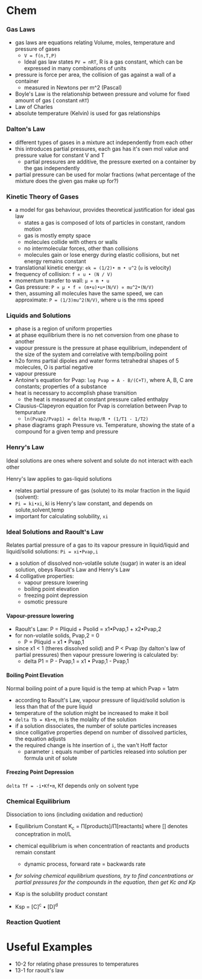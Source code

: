 # Chem
### Gas Laws
- gas laws are equations relating Volume, moles, temperature and pressure of gases
  - `V = f(n,T,P)`
  - Ideal gas law states `PV = nRT`, R is a gas constant, which can be expressed in many combinations of units
- pressure is force per area, the collision of gas against a wall of a container
  - measured in Newtons per m^2 (Pascal)
- Boyle's Law is the relationship between pressure and volume for fixed amount of gas ( constant `nRT`)
- Law of Charles 
- absolute temperature (Kelvin) is used for gas relationships

### Dalton's Law
- different types of gases in a mixture act independently from each other
- this introduces partial pressures, each gas has it's own mol value and pressure value for constant V and T
  - partial pressures are additive, the pressure exerted on a container by the gas independently 
- partial pressure can be used for molar fractions (what percentage of the mixture does the given gas make up for?)

### Kinetic Theory of Gases
- a model for gas behaviour, provides theoretical justification for ideal gas law
  - states a gas is composed of lots of particles in constant, random motion
  - gas is mostly empty space
  - molecules collide with others or walls
  - no intermolecular forces, other than collisions
  - molecules gain or lose energy during elastic collisions, but net energy remains constant
- translational kinetic energy: `ek = (1/2)• m • u^2` (`u` is velocity)
- frequency of collision: `f ∝ u • (N / V)`
- momentum transfer to wall: `µ ∝ m • u`
- Gas pressure: `P ∝ µ • f ∝ (m•u)•u•(N/V) ∝ mu^2•(N/V)`
- then, assuming all molecules have the same speed, we can approximate: `P = (1/3)mu^2(N/V)`, where u is the rms speed

### Liquids and Solutions
- phase is a region of uniform properties
- at phase equilibrium there is no net conversion from one phase to another
- vapour pressure is the pressure at phase equilibrium, independent of the size of the system and correlative with temp/boiling point
- h2o forms partial dipoles and water forms tetrahedral shapes of 5 molecules, O is partial negative
- vapour pressure
- Antoine's equation for Pvap: `log Pvap = A - B/(C+T)`, where A, B, C are constants; properties of a substance
- heat is necessary to accomplish phase transition
  - the heat is measured at constant pressure called enthalpy
- Clausius-Clapeyron equation for Pvap is correlation between Pvap to tempurature
  - `ln(Pvap2/Pvap1) = delta Hvap/R • (1/T1 - 1/T2)`
- phase diagrams graph Pressure vs. Temperature, showing the state of a compound for a given temp and pressure 

### Henry's Law
Ideal solutions are ones where solvent and solute do not interact with each other

Henry's law applies to gas-liquid solutions
- relates partial pressure of gas (solute) to its molar fraction in the liquid (solvent):
- `Pi = ki•xi`, ki is Henry's law constant, and depends on solute,solvent,temp
- important for calculating solubility, `xi`

### Ideal Solutions and Raoult's Law
Relates partial pressure of a gas to its vapour pressure in liquid/liquid and liquid/solid solutions: `Pi = xi•Pvap,i`
- a solution of dissolved non-volatile solute (sugar) in water is an ideal solution, obeys Raoult's Law and Henry's Law
- 4 colligative properties:
  - vapour pressure lowering
  - boiling point elevation
  - freezing point depression
  - osmotic pressure

#### Vapour-pressure lowering
- Raoult's Law: P = Pliquid + Psolid = x1•Pvap,1 + x2•Pvap,2
- for non-volatile solids, Pvap,2 = 0
  - P = Pliquid = x1 • Pvap,1
- since x1 < 1 (theres dissolved solid) and P < Pvap (by dalton's law of partial pressures) then vapour pressure lowering is calculated by:
  - delta P1 = P - Pvap,1 = x1 • Pvap,1 - Pvap,1
  
#### Boiling Point Elevation
Normal boiling point of a pure liquid is the temp at which Pvap = 1atm
- according to Raoult's Law, vapour pressure of liquid/solid solution is less than that of the pure liquid
- temperature of the solution might be increased to make it boil
- `delta Tb = Kb•m`, m is the molality of the solution
- if a solution dissociates, the number of solute particles increases
- since colligative properties depend on number of dissolved particles, the equation adjusts 
- the required change is hte insertion of `i`, the van't Hoff factor
  - parameter `i` equals number of particles released into solution per formula unit of solute

#### Freezing Point Depression 
`delta Tf = -i•Kf•m`, Kf depends only on solvent type

### Chemical Equilibrium
Dissociation to ions (including oxidation and reduction)
- Equilibrium Constant K<sub>c</sub> = &Pi;[products]/&Pi;[reactants] where [] denotes conceptration in mol/L
- chemical equilibrium is when concentration of reactants and products remain constant
  - dynamic process, forward rate = backwards rate
- *for solving chemical equilibrium questions, try to find concentrations or partial pressures for the compounds in the equation, then get Kc and Kp*

- Ksp is the solubility product constant
- Ksp = [C]<sup>c</sup> • [D]<sup>d</sup>

### Reaction Quotient

# Useful Examples
- 10-2 for relating phase pressures to temperatures
- 13-1 for raoult's law
